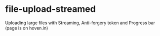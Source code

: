 # file-upload-streamed
Uploading large files with Streaming, Anti-forgery token and Progress bar (page is on hoven.in)
